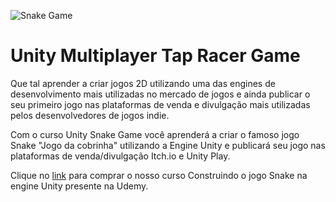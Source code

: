 ![Snake Game](https://user-images.githubusercontent.com/24437447/174420324-139c961e-bd47-4b65-a7b7-67d5fc50d87e.jpg)
# Unity Multiplayer Tap Racer Game

Que tal aprender a criar jogos 2D utilizando uma das engines de desenvolvimento mais utilizadas no mercado de jogos e ainda publicar o seu primeiro jogo nas plataformas de venda e divulgação mais utilizadas pelos desenvolvedores de jogos indie.

Com o curso Unity Snake Game você aprenderá a criar o famoso jogo Snake "Jogo da cobrinha" utilizando a Engine Unity e publicará seu jogo nas plataformas de venda/divulgação Itch.io e Unity Play.

Clique no [link](https://www.udemy.com/course/draft/4481802/?referralCode=BF49DA0F407B2CDB8BB3) para comprar o nosso curso Construindo o jogo Snake na engine Unity presente na Udemy.
